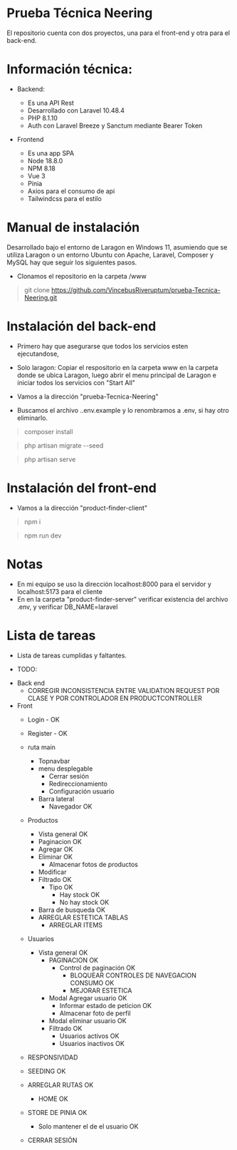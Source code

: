 # Prueba Técnica Neering

El repositorio cuenta con dos proyectos, una para el front-end y otra para el back-end.

# Información técnica:

* Backend: 
	- Es una API Rest
	- Desarrollado con Laravel 10.48.4
	- PHP 8.1.10
	- Auth con Laravel Breeze y Sanctum mediante Bearer Token
	
* Frontend
	- Es una app SPA
	- Node 18.8.0
	- NPM 8.18
	- Vue 3
	- Pinia
	- Axios para el consumo de api
	- Tailwindcss para el estilo


# Manual de instalación

Desarrollado bajo el entorno de Laragon en Windows 11, asumiendo que se utiliza Laragon o un entorno Ubuntu con Apache, Laravel, Composer y MySQL hay que seguir los siguientes pasos.

* Clonamos el repositorio en la carpeta /www

> git clone https://github.com/VincebusRiveruptum/prueba-Tecnica-Neering.git



# Instalación del back-end

- Primero hay que asegurarse que todos los servicios esten ejecutandose,

- Solo laragon: Copiar el respositorio en la carpeta www en la carpeta donde se ubica Laragon, luego abrir el menu principal de Laragon e iniciar todos los servicios con "Start All"

- Vamos a la dirección "prueba-Tecnica-Neering"

- Buscamos el archivo ..env.example y lo renombramos a .env, si hay otro eliminarlo.

> composer install

> php artisan migrate --seed

> php artisan serve

# Instalación del front-end

* Vamos a la dirección "product-finder-client"

> npm i

> npm run dev

# Notas

* En mi equipo se uso la dirección localhost:8000 para el servidor y localhost:5173 para el cliente
* En en la carpeta "product-finder-server" verificar existencia del archivo .env, y verificar DB_NAME=laravel

# Lista de tareas

* Lista de tareas cumplidas y faltantes.

* TODO:

- Back end			 											
	- CORREGIR INCONSISTENCIA ENTRE VALIDATION REQUEST POR CLASE Y POR CONTROLADOR EN PRODUCTCONTROLLER
- Front	
	- Login - OK
	- Register - OK
	- ruta main
		- Topnavbar
		- menu desplegable	
			- Cerrar sesión			
			- Redireccionamiento
			- Configuración usuario
		- Barra lateral
			- Navegador											OK
				
	- Productos
		- Vista general 											OK
		- Paginacion												OK
		- Agregar													OK
		- Eliminar													OK
			- Almacenar fotos de productos		
		- Modificar
		- Filtrado													OK
			- Tipo													OK
				- Hay stock											OK
				- No hay stock										OK
		- Barra de busqueda											OK
		- ARREGLAR ESTETICA TABLAS
			- ARREGLAR ITEMS
	- Usuarios
		- Vista general												OK
			- PAGINACION											OK
				- Control de paginación								OK
					- BLOQUEAR CONTROLES DE NAVEGACION CONSUMO		OK
					- MEJORAR ESTETICA	
			- Modal Agregar usuario									OK
				- Informar estado de peticion						OK
				- Almacenar foto de perfil
			- Modal eliminar usuario								OK
			- Filtrado												OK
				- Usuarios activos									OK
				- Usuarios inactivos								OK
	- RESPONSIVIDAD
	- SEEDING														OK
	- ARREGLAR RUTAS												OK
		- HOME														OK
	- STORE DE PINIA												OK
		- Solo mantener el de el usuario							OK
	- CERRAR SESIÓN
